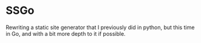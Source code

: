 # SSGo
Rewriting a static site generator that I previously did in python, but this time in Go, and with a bit more depth to it if possible.
